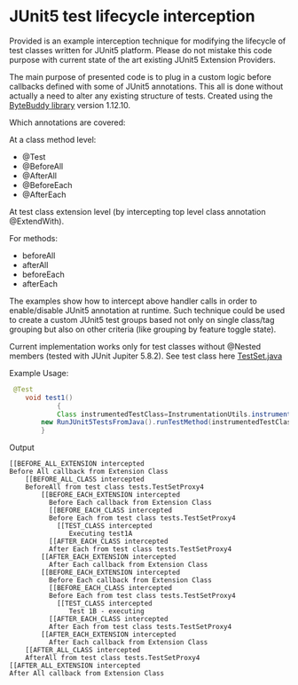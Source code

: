 # JUnit5 test lifecycle interception

Provided is an example interception technique for modifying the lifecycle of test classes written for JUnit5 platform.
Please do not mistake this code purpose with current state of the art existing JUnit5 Extension Providers.

The main purpose of presented code is to plug in a custom logic before callbacks defined with some of JUnit5
annotations. This all is done without actually a need to alter any existing structure of tests. Created using
the [ByteBuddy library](https://bytebuddy.net/#/) version 1.12.10.

Which annotations are covered:

At a class method level:

* @Test
* @BeforeAll
* @AfterAll
* @BeforeEach
* @AfterEach

At test class extension level (by intercepting top level class annotation @ExtendWith).

For methods:

* beforeAll
* afterAll
* beforeEach
* afterEach

The examples show how to intercept above handler calls in order to enable/disable JUnit5 annotation at runtime. Such
technique could be used to create a custom JUnit5 test groups based not only on single class/tag grouping but also on
other criteria (like grouping by feature toggle state).

Current implementation works only for test classes without @Nested members (tested with JUnit Jupiter 5.8.2). See test
class here [TestSet.java](src/test/java/tests/TestSet.java)

Example Usage:

```java
 @Test
    void test1()
            {
            Class instrumentedTestClass=InstrumentationUtils.instrumentTestClass(TestSet.class );
        new RunJUnit5TestsFromJava().runTestMethod(instrumentedTestClass.getName());
        }
```

Output

```
[[BEFORE_ALL_EXTENSION intercepted
Before All callback from Extension Class
    [[BEFORE_ALL_CLASS intercepted
    BeforeAll from test class tests.TestSetProxy4
        [[BEFORE_EACH_EXTENSION intercepted
          Before Each callback from Extension Class
          [[BEFORE_EACH_CLASS intercepted
          Before Each from test class tests.TestSetProxy4
            [[TEST_CLASS intercepted
               Executing test1A
          [[AFTER_EACH_CLASS intercepted
          After Each from test class tests.TestSetProxy4
        [[AFTER_EACH_EXTENSION intercepted
          After Each callback from Extension Class
        [[BEFORE_EACH_EXTENSION intercepted
          Before Each callback from Extension Class
          [[BEFORE_EACH_CLASS intercepted
          Before Each from test class tests.TestSetProxy4
            [[TEST_CLASS intercepted
               Test 1B - executing 
          [[AFTER_EACH_CLASS intercepted
          After Each from test class tests.TestSetProxy4
        [[AFTER_EACH_EXTENSION intercepted
          After Each callback from Extension Class
    [[AFTER_ALL_CLASS intercepted
    AfterAll from test class tests.TestSetProxy4
[[AFTER_ALL_EXTENSION intercepted
After All callback from Extension Class
```

